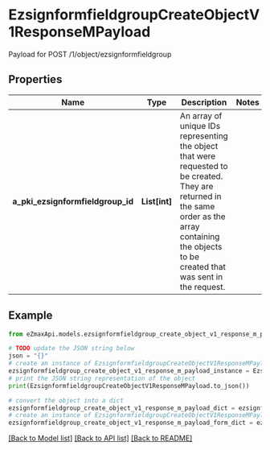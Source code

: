 # EzsignformfieldgroupCreateObjectV1ResponseMPayload

Payload for POST /1/object/ezsignformfieldgroup

## Properties

Name | Type | Description | Notes
------------ | ------------- | ------------- | -------------
**a_pki_ezsignformfieldgroup_id** | **List[int]** | An array of unique IDs representing the object that were requested to be created.  They are returned in the same order as the array containing the objects to be created that was sent in the request. | 

## Example

```python
from eZmaxApi.models.ezsignformfieldgroup_create_object_v1_response_m_payload import EzsignformfieldgroupCreateObjectV1ResponseMPayload

# TODO update the JSON string below
json = "{}"
# create an instance of EzsignformfieldgroupCreateObjectV1ResponseMPayload from a JSON string
ezsignformfieldgroup_create_object_v1_response_m_payload_instance = EzsignformfieldgroupCreateObjectV1ResponseMPayload.from_json(json)
# print the JSON string representation of the object
print(EzsignformfieldgroupCreateObjectV1ResponseMPayload.to_json())

# convert the object into a dict
ezsignformfieldgroup_create_object_v1_response_m_payload_dict = ezsignformfieldgroup_create_object_v1_response_m_payload_instance.to_dict()
# create an instance of EzsignformfieldgroupCreateObjectV1ResponseMPayload from a dict
ezsignformfieldgroup_create_object_v1_response_m_payload_form_dict = ezsignformfieldgroup_create_object_v1_response_m_payload.from_dict(ezsignformfieldgroup_create_object_v1_response_m_payload_dict)
```
[[Back to Model list]](../README.md#documentation-for-models) [[Back to API list]](../README.md#documentation-for-api-endpoints) [[Back to README]](../README.md)


